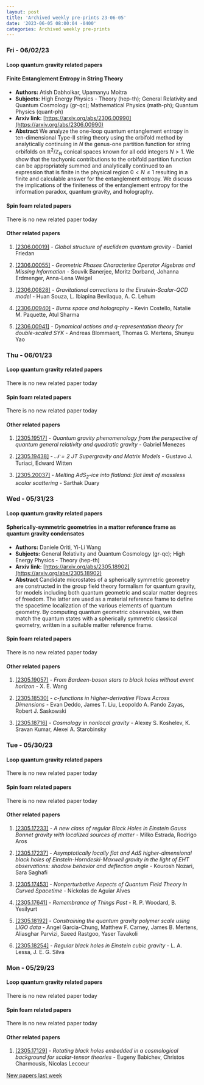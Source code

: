 ```yaml
---
layout: post
title: 'Archived weekly pre-prints 23-06-05'
date: '2023-06-05 08:00:04 -0400'
categories: Archived weekly pre-prints
---
```



### Fri - 06/02/23

#### Loop quantum gravity related papers

#### **Finite Entanglement Entropy in String Theory**
 - **Authors:** Atish Dabholkar, Upamanyu Moitra
 - **Subjects:** High Energy Physics - Theory (hep-th); General Relativity and Quantum Cosmology (gr-qc); Mathematical Physics (math-ph); Quantum Physics (quant-ph)
 - **Arxiv link:** [https://arxiv.org/abs/2306.00990](https://arxiv.org/abs/2306.00990)
 - **Abstract**
 We analyze the one-loop quantum entanglement entropy in ten-dimensional Type-II string theory using the orbifold method by analytically continuing in $N$ the genus-one partition function for string orbifolds on $\mathbb{R}^2/\mathbb{Z}_N$ conical spaces known for all odd integers $N > 1$. We show that the tachyonic contributions to the orbifold partition function can be appropriately summed and analytically continued to an expression that is finite in the physical region $0 < N \leq 1$ resulting in a finite and calculable answer for the entanglement entropy. We discuss the implications of the finiteness of the entanglement entropy for the information paradox, quantum gravity, and holography. 

#### Spin foam related papers

There is no new related paper today 



#### Other related papers

1. [[2306.00019]](https://arxiv.org/abs/2306.00019) - *Global structure of euclidean quantum gravity* - Daniel Friedan

1. [[2306.00055]](https://arxiv.org/abs/2306.00055) - *Geometric Phases Characterise Operator Algebras and Missing Information* - Souvik Banerjee, Moritz Dorband, Johanna Erdmenger, Anna-Lena Weigel

1. [[2306.00828]](https://arxiv.org/abs/2306.00828) - *Gravitational corrections to the Einstein-Scalar-QCD model* - Huan Souza, L. Ibiapina Bevilaqua, A. C. Lehum

1. [[2306.00940]](https://arxiv.org/abs/2306.00940) - *Burns space and holography* - Kevin Costello, Natalie M. Paquette, Atul Sharma

1. [[2306.00941]](https://arxiv.org/abs/2306.00941) - *Dynamical actions and q-representation theory for double-scaled SYK* - Andreas Blommaert, Thomas G. Mertens, Shunyu Yao



### Thu - 06/01/23

#### Loop quantum gravity related papers

There is no new related paper today 

#### Spin foam related papers

There is no new related paper today 



#### Other related papers

1. [[2305.19517]](https://arxiv.org/abs/2305.19517) - *Quantum gravity phenomenology from the perspective of quantum general  relativity and quadratic gravity* - Gabriel Menezes

1. [[2305.19438]](https://arxiv.org/abs/2305.19438) - *$\mathcal{N}=2$ JT Supergravity and Matrix Models* - Gustavo J. Turiaci, Edward Witten

1. [[2305.20037]](https://arxiv.org/abs/2305.20037) - *Melting $AdS_2$-ice into flatland: flat limit of massless scalar  scattering* - Sarthak Duary



### Wed - 05/31/23

#### Loop quantum gravity related papers

#### **Spherically-symmetric geometries in a matter reference frame as quantum  gravity condensates**
 - **Authors:** Daniele Oriti, Yi-Li Wang
 - **Subjects:** General Relativity and Quantum Cosmology (gr-qc); High Energy Physics - Theory (hep-th)
 - **Arxiv link:** [https://arxiv.org/abs/2305.18902](https://arxiv.org/abs/2305.18902)
 - **Abstract**
 Candidate microstates of a spherically symmetric geometry are constructed in the group field theory formalism for quantum gravity, for models including both quantum geometric and scalar matter degrees of freedom. The latter are used as a material reference frame to define the spacetime localization of the various elements of quantum geometry. By computing quantum geometric observables, we then match the quantum states with a spherically symmetric classical geometry, written in a suitable matter reference frame. 

#### Spin foam related papers

There is no new related paper today 



#### Other related papers

1. [[2305.19057]](https://arxiv.org/abs/2305.19057) - *From Bardeen-boson stars to black holes without event horizon* - X. E. Wang

1. [[2305.18530]](https://arxiv.org/abs/2305.18530) - *$c$-functions in Higher-derivative Flows Across Dimensions* - Evan Deddo, James T. Liu, Leopoldo A. Pando Zayas, Robert J. Saskowski

1. [[2305.18716]](https://arxiv.org/abs/2305.18716) - *Cosmology in nonlocal gravity* - Alexey S. Koshelev, K. Sravan Kumar, Alexei A. Starobinsky



### Tue - 05/30/23

#### Loop quantum gravity related papers

There is no new related paper today 

#### Spin foam related papers

There is no new related paper today 



#### Other related papers

1. [[2305.17233]](https://arxiv.org/abs/2305.17233) - *A new class of regular Black Holes in Einstein Gauss Bonnet gravity with  localized sources of matter* - Milko Estrada, Rodrigo Aros

1. [[2305.17237]](https://arxiv.org/abs/2305.17237) - *Asymptotically locally flat and AdS higher-dimensional black holes of  Einstein-Horndeski-Maxwell gravity in the light of EHT observations: shadow  behavior and deflection angle* - Kourosh Nozari, Sara Saghafi

1. [[2305.17453]](https://arxiv.org/abs/2305.17453) - *Nonperturbative Aspects of Quantum Field Theory in Curved Spacetime* - Níckolas de Aguiar Alves

1. [[2305.17641]](https://arxiv.org/abs/2305.17641) - *Remembrance of Things Past* - R. P. Woodard, B. Yesilyurt

1. [[2305.18192]](https://arxiv.org/abs/2305.18192) - *Constraining the quantum gravity polymer scale using LIGO data* - Angel Garcia-Chung, Matthew F. Carney, James B. Mertens, Aliasghar Parvizi, Saeed Rastgoo, Yaser Tavakoli

1. [[2305.18254]](https://arxiv.org/abs/2305.18254) - *Regular black holes in Einstein cubic gravity* - L. A. Lessa, J. E. G. Silva



### Mon - 05/29/23

#### Loop quantum gravity related papers

There is no new related paper today 

#### Spin foam related papers

There is no new related paper today 



#### Other related papers

1. [[2305.17129]](https://arxiv.org/abs/2305.17129) - *Rotating black holes embedded in a cosmological background for  scalar-tensor theories* - Eugeny Babichev, Christos Charmousis, Nicolas Lecoeur






[New papers last week]({{site.url}}/archived/weekly/pre-prints/2023/05/29/archived_weekly_papers.html)